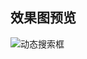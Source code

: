 ## 效果图预览

![动态搜索框](https://github.com/Hepengzhu/Styles_Components/assets/120250850/9513c620-e6a3-4d9a-bc2c-c0fd8afb3cde)



